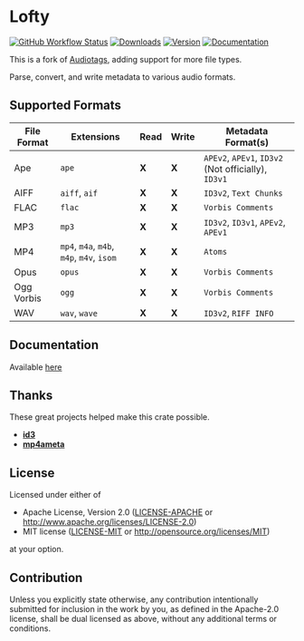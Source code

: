 # Lofty
[![GitHub Workflow Status](https://img.shields.io/github/workflow/status/Serial-ATA/lofty-rs/CI?style=for-the-badge&logo=github)](https://github.com/Serial-ATA/lofty-rs/actions/workflows/ci.yml)
[![Downloads](https://img.shields.io/crates/d/lofty?style=for-the-badge&logo=rust)](https://crates.io/crates/lofty)
[![Version](https://img.shields.io/crates/v/lofty?style=for-the-badge&logo=rust)](https://crates.io/crates/lofty)
[![Documentation](https://img.shields.io/badge/docs.rs-lofty-informational?style=for-the-badge&logo=read-the-docs)](https://docs.rs/lofty/)

This is a fork of [Audiotags](https://github.com/TianyiShi2001/audiotags), adding support for more file types.

Parse, convert, and write metadata to various audio formats.

## Supported Formats

| File Format | Extensions                                | Read | Write | Metadata Format(s)                                 |
|-------------|-------------------------------------------|------|-------|----------------------------------------------------|
| Ape         | `ape`                                     |**X** |**X**  |`APEv2`, `APEv1`, `ID3v2` (Not officially), `ID3v1` |
| AIFF        | `aiff`, `aif`                             |**X** |**X**  |`ID3v2`, `Text Chunks`                              |
| FLAC        | `flac`                                    |**X** |**X**  |`Vorbis Comments`                                   |
| MP3         | `mp3`                                     |**X** |**X**  |`ID3v2`, `ID3v1`, `APEv2`, `APEv1`                  |
| MP4         | `mp4`, `m4a`, `m4b`, `m4p`, `m4v`, `isom` |**X** |**X**  |`Atoms`                                             |
| Opus        | `opus`                                    |**X** |**X**  |`Vorbis Comments`                                   |
| Ogg Vorbis  | `ogg`                                     |**X** |**X**  |`Vorbis Comments`                                   |
| WAV         | `wav`, `wave`                             |**X** |**X**  |`ID3v2`, `RIFF INFO`                                |

## Documentation

Available [here](https://docs.rs/lofty)

## Thanks

These great projects helped make this crate possible.

* [**id3**](https://github.com/polyfloyd/rust-id3)
* [**mp4ameta**](https://github.com/Saecki/rust-mp4ameta)

## License

Licensed under either of

* Apache License, Version 2.0
  ([LICENSE-APACHE](LICENSE-APACHE) or http://www.apache.org/licenses/LICENSE-2.0)
* MIT license
  ([LICENSE-MIT](LICENSE-MIT) or http://opensource.org/licenses/MIT)

at your option.

## Contribution

Unless you explicitly state otherwise, any contribution intentionally submitted
for inclusion in the work by you, as defined in the Apache-2.0 license, shall be
dual licensed as above, without any additional terms or conditions.
